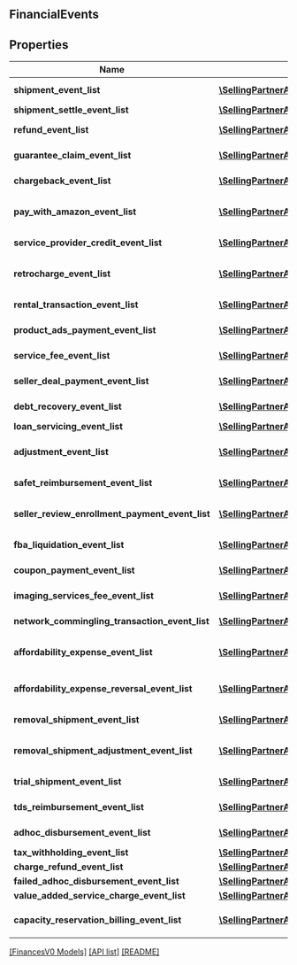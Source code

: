 ## FinancialEvents

## Properties

Name | Type | Description | Notes
------------ | ------------- | ------------- | -------------
**shipment_event_list** | [**\SellingPartnerApiV5\Model\FinancesV0\ShipmentEvent[]**](ShipmentEvent.md) | A list of shipment event information. | [optional]
**shipment_settle_event_list** | [**\SellingPartnerApiV5\Model\FinancesV0\ShipmentEvent[]**](ShipmentEvent.md) | A list of `ShipmentEvent` items. | [optional]
**refund_event_list** | [**\SellingPartnerApiV5\Model\FinancesV0\ShipmentEvent[]**](ShipmentEvent.md) | A list of shipment event information. | [optional]
**guarantee_claim_event_list** | [**\SellingPartnerApiV5\Model\FinancesV0\ShipmentEvent[]**](ShipmentEvent.md) | A list of shipment event information. | [optional]
**chargeback_event_list** | [**\SellingPartnerApiV5\Model\FinancesV0\ShipmentEvent[]**](ShipmentEvent.md) | A list of shipment event information. | [optional]
**pay_with_amazon_event_list** | [**\SellingPartnerApiV5\Model\FinancesV0\PayWithAmazonEvent[]**](PayWithAmazonEvent.md) | A list of events related to the seller's Pay with Amazon account. | [optional]
**service_provider_credit_event_list** | [**\SellingPartnerApiV5\Model\FinancesV0\SolutionProviderCreditEvent[]**](SolutionProviderCreditEvent.md) | A list of information about solution provider credits. | [optional]
**retrocharge_event_list** | [**\SellingPartnerApiV5\Model\FinancesV0\RetrochargeEvent[]**](RetrochargeEvent.md) | A list of information about Retrocharge or RetrochargeReversal events. | [optional]
**rental_transaction_event_list** | [**\SellingPartnerApiV5\Model\FinancesV0\RentalTransactionEvent[]**](RentalTransactionEvent.md) | A list of rental transaction event information. | [optional]
**product_ads_payment_event_list** | [**\SellingPartnerApiV5\Model\FinancesV0\ProductAdsPaymentEvent[]**](ProductAdsPaymentEvent.md) | A list of sponsored products payment events. | [optional]
**service_fee_event_list** | [**\SellingPartnerApiV5\Model\FinancesV0\ServiceFeeEvent[]**](ServiceFeeEvent.md) | A list of information about service fee events. | [optional]
**seller_deal_payment_event_list** | [**\SellingPartnerApiV5\Model\FinancesV0\SellerDealPaymentEvent[]**](SellerDealPaymentEvent.md) | A list of payment events for deal-related fees. | [optional]
**debt_recovery_event_list** | [**\SellingPartnerApiV5\Model\FinancesV0\DebtRecoveryEvent[]**](DebtRecoveryEvent.md) | A list of debt recovery event information. | [optional]
**loan_servicing_event_list** | [**\SellingPartnerApiV5\Model\FinancesV0\LoanServicingEvent[]**](LoanServicingEvent.md) | A list of loan servicing events. | [optional]
**adjustment_event_list** | [**\SellingPartnerApiV5\Model\FinancesV0\AdjustmentEvent[]**](AdjustmentEvent.md) | A list of adjustment event information for the seller's account. | [optional]
**safet_reimbursement_event_list** | [**\SellingPartnerApiV5\Model\FinancesV0\SAFETReimbursementEvent[]**](SAFETReimbursementEvent.md) | A list of SAFETReimbursementEvents. | [optional]
**seller_review_enrollment_payment_event_list** | [**\SellingPartnerApiV5\Model\FinancesV0\SellerReviewEnrollmentPaymentEvent[]**](SellerReviewEnrollmentPaymentEvent.md) | A list of information about fee events for the Early Reviewer Program. | [optional]
**fba_liquidation_event_list** | [**\SellingPartnerApiV5\Model\FinancesV0\FBALiquidationEvent[]**](FBALiquidationEvent.md) | A list of FBA inventory liquidation payment events. | [optional]
**coupon_payment_event_list** | [**\SellingPartnerApiV5\Model\FinancesV0\CouponPaymentEvent[]**](CouponPaymentEvent.md) | A list of coupon payment event information. | [optional]
**imaging_services_fee_event_list** | [**\SellingPartnerApiV5\Model\FinancesV0\ImagingServicesFeeEvent[]**](ImagingServicesFeeEvent.md) | A list of fee events related to Amazon Imaging services. | [optional]
**network_commingling_transaction_event_list** | [**\SellingPartnerApiV5\Model\FinancesV0\NetworkComminglingTransactionEvent[]**](NetworkComminglingTransactionEvent.md) | A list of network commingling transaction events. | [optional]
**affordability_expense_event_list** | [**\SellingPartnerApiV5\Model\FinancesV0\AffordabilityExpenseEvent[]**](AffordabilityExpenseEvent.md) | A list of expense information related to an affordability promotion. | [optional]
**affordability_expense_reversal_event_list** | [**\SellingPartnerApiV5\Model\FinancesV0\AffordabilityExpenseEvent[]**](AffordabilityExpenseEvent.md) | A list of expense information related to an affordability promotion. | [optional]
**removal_shipment_event_list** | [**\SellingPartnerApiV5\Model\FinancesV0\RemovalShipmentEvent[]**](RemovalShipmentEvent.md) | A list of removal shipment event information. | [optional]
**removal_shipment_adjustment_event_list** | [**\SellingPartnerApiV5\Model\FinancesV0\RemovalShipmentAdjustmentEvent[]**](RemovalShipmentAdjustmentEvent.md) | A comma-delimited list of Removal shipmentAdjustment details for FBA inventory. | [optional]
**trial_shipment_event_list** | [**\SellingPartnerApiV5\Model\FinancesV0\TrialShipmentEvent[]**](TrialShipmentEvent.md) | A list of information about trial shipment financial events. | [optional]
**tds_reimbursement_event_list** | [**\SellingPartnerApiV5\Model\FinancesV0\TDSReimbursementEvent[]**](TDSReimbursementEvent.md) | A list of `TDSReimbursementEvent` items. | [optional]
**adhoc_disbursement_event_list** | [**\SellingPartnerApiV5\Model\FinancesV0\AdhocDisbursementEvent[]**](AdhocDisbursementEvent.md) | A list of `AdhocDisbursement` events. | [optional]
**tax_withholding_event_list** | [**\SellingPartnerApiV5\Model\FinancesV0\TaxWithholdingEvent[]**](TaxWithholdingEvent.md) | A list of `TaxWithholding` events. | [optional]
**charge_refund_event_list** | [**\SellingPartnerApiV5\Model\FinancesV0\ChargeRefundEvent[]**](ChargeRefundEvent.md) | A list of charge refund events. | [optional]
**failed_adhoc_disbursement_event_list** | [**\SellingPartnerApiV5\Model\FinancesV0\FailedAdhocDisbursementEventList**](FailedAdhocDisbursementEventList.md) |  | [optional]
**value_added_service_charge_event_list** | [**\SellingPartnerApiV5\Model\FinancesV0\ValueAddedServiceChargeEventList**](ValueAddedServiceChargeEventList.md) |  | [optional]
**capacity_reservation_billing_event_list** | [**\SellingPartnerApiV5\Model\FinancesV0\CapacityReservationBillingEvent[]**](CapacityReservationBillingEvent.md) | A list of `CapacityReservationBillingEvent` events. | [optional]

[[FinancesV0 Models]](../) [[API list]](../../Api) [[README]](../../../README.md)
